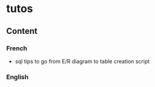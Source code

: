 # tutos

## Content

### French

- sql tips to go from E/R diagram to table creation script

### English
